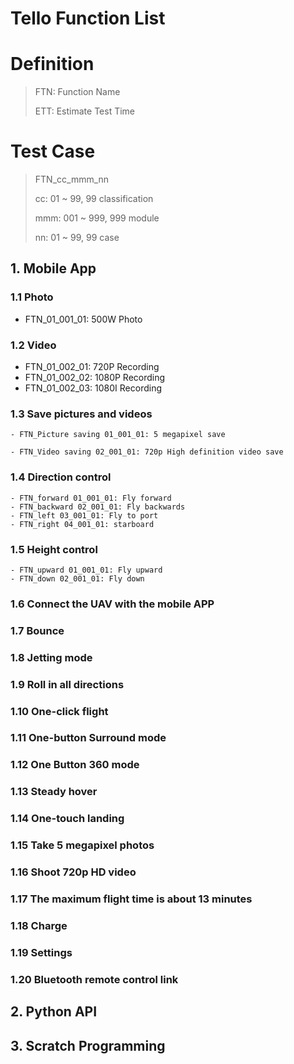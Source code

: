 # Tello Function List

# Definition

> FTN: Function Name
>
> ETT: Estimate Test Time


# Test Case

> FTN_cc_mmm_nn
>
> cc: 01 ~ 99, 99 classification
> 
> mmm: 001 ~ 999, 999 module
> 
> nn: 01 ~ 99, 99 case

## 1. Mobile App

### 1.1 Photo

- FTN_01_001_01: 500W Photo

### 1.2 Video

- FTN_01_002_01: 720P Recording
- FTN_01_002_02: 1080P Recording
- FTN_01_002_03: 1080I Recording

### 1.3 Save pictures and videos
    - FTN_Picture saving 01_001_01: 5 megapixel save

    - FTN_Video saving 02_001_01: 720p High definition video save

### 1.4 Direction control
    - FTN_forward 01_001_01: Fly forward
    - FTN_backward 02_001_01: Fly backwards
    - FTN_left 03_001_01: Fly to port
    - FTN_right 04_001_01: starboard

### 1.5 Height control
    - FTN_upward 01_001_01: Fly upward
    - FTN_down 02_001_01: Fly down

### 1.6 Connect the UAV with the mobile APP

### 1.7 Bounce

### 1.8 Jetting mode

### 1.9 Roll in all directions

### 1.10 One-click flight

### 1.11 One-button Surround mode

### 1.12 One Button 360 mode

### 1.13 Steady hover

### 1.14 One-touch landing

### 1.15 Take 5 megapixel photos

### 1.16 Shoot 720p HD video

### 1.17 The maximum flight time is about 13 minutes

### 1.18 Charge

### 1.19 Settings

### 1.20 Bluetooth remote control link

## 2. Python API


## 3. Scratch Programming